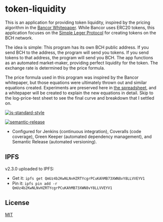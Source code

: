 # token-liquidity
This is an application for providing token liquidity, inspired by the pricing algorithm in the [Bancor Whitepaper](docs/bancor-formulas/bancor-protocol-whitepaper.pdf). While Bancor uses ERC20 tokens, this application focuses on the [Simple Leger Protocol](https://simpleledger.cash/) for creating tokens on the BCH network.

The idea is simple: This program has its own BCH public address. If you send BCH to the address, the program will send you tokens. If you send tokens to that address, the program will send you BCH. The app functions as an automated market-maker, providing perfect liquidity for the token. The exchange rate is determined by the price formula.

The price formula used in this program was inspired by the Bancor whitepaper, but those equations were ultimately thrown out and similar equations created. Experiments are preserved here in [the spreadsheet](docs/bancor-formulas/bancor-cals.xlsx), and a whitepaper will be created to explain the new equations in detail. Skip to the log-price-test sheet to see the final curve and breakdown that I settled on.

[![js-standard-style](https://img.shields.io/badge/code%20style-standard-brightgreen.svg)](http://standardjs.com)

[![semantic-release](https://img.shields.io/badge/%20%20%F0%9F%93%A6%F0%9F%9A%80-semantic--release-e10079.svg)](https://github.com/semantic-release/semantic-release)


- Configured for Jenkins (continuous integration), Coveralls (code coverage), Green Keeper (automated dependency management), and Semantic Release (automated versioning).



## IPFS
v2.3.0 uploaded to IPFS:

- Get it: `ipfs get QmUz4b2KwNLNvHZRTYcgrPCuKAhMB73XWN8vY8LLVVEYV1`
- Pin it: `ipfs pin add -r QmUz4b2KwNLNvHZRTYcgrPCuKAhMB73XWN8vY8LLVVEYV1`

## License
[MIT](./LICENSE.md)
